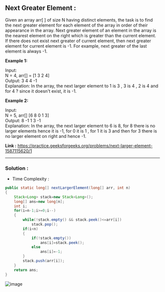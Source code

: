 ## Next Greater Element :
Given an array arr[ ] of size N having distinct elements, the task is to find the next greater element for each element of the array in order of their appearance in the array.
Next greater element of an element in the array is the nearest element on the right which is greater than the current element.
If there does not exist next greater of current element, then next greater element for current element is -1. For example, next greater of the last element is always -1.

**Example 1:**

Input: <br/>
N = 4, arr[] = [1 3 2 4]<br/>
Output: 3 4 4 -1 <br/>
Explanation: In the array, the next larger element to 1 is 3 , 3 is 4 , 2 is 4 and for 4 ? since it doesn't exist, it is -1.

**Example 2:**

Input: <br/>
N = 5, arr[] [6 8 0 1 3] <br/>
Output: 8 -1 1 3 -1 <br/>
Explanation: In the array, the next larger element to 6 is 8, for 8 there is no larger elements hence it is -1, for 0 it is 1 , for 1 it is 3 and then for 3 there is no larger element on right and hence -1.

**Link :** https://practice.geeksforgeeks.org/problems/next-larger-element-1587115620/1


--------------------------------------------------------------------------------------------------------------------------------------------------


### Solution :

- Time Complexity :


```java
public static long[] nextLargerElement(long[] arr, int n)
{ 
    Stack<Long> stack=new Stack<Long>(); 
    long[] ans=new long[n];
    int i;
    for(i=n-1;i>=0;i--)
    {
        while(!stack.empty() && stack.peek()<=arr[i])
            stack.pop();
        if(i<n)
        {
            if(!stack.empty())
                ans[i]=stack.peek();
            else
                ans[i]=-1;
        }
        stack.push(arr[i]);
    }
    return ans;       
} 
```

![image](https://user-images.githubusercontent.com/23376002/210174875-c6d6eea6-4cb0-4177-9ff3-03099dba6d08.png)




